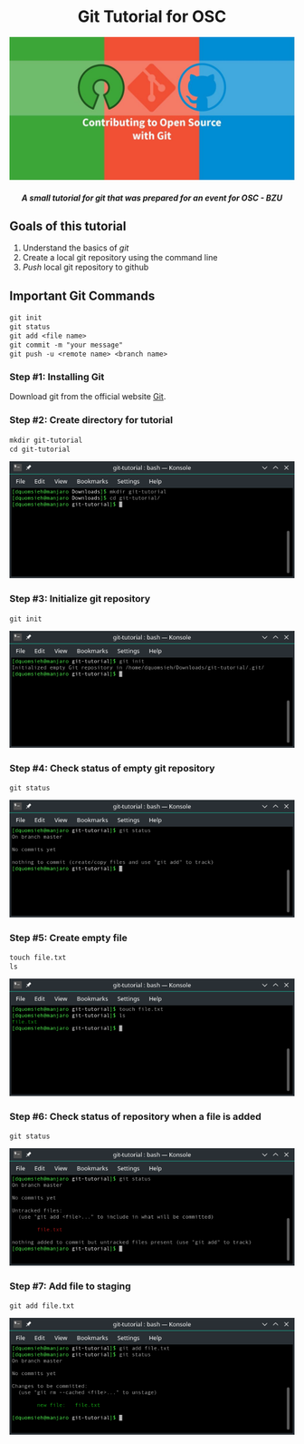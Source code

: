 <div align="center">

# Git Tutorial for OSC

<img src="git_banner.jpg">

##### A small tutorial for git that was prepared for an event for OSC - BZU

</div>

## Goals of this tutorial

1. Understand the basics of *git*
2. Create a local git repository using the command line
3. *Push* local git repository to github


## Important Git Commands
```
git init
git status
git add <file name> 
git commit -m "your message"
git push -u <remote name> <branch name>
```



### Step #1: Installing Git

Download git from the official website [Git](https://git-scm.com/). 



### Step #2: Create directory for tutorial
```
mkdir git-tutorial
cd git-tutorial
```

<img src="step2.png">


### Step #3: Initialize git repository
```
git init
```

<img src="step3.png">


### Step #4: Check status of empty git repository
```
git status
```

<img src="step4.png">

### Step #5: Create empty file
```
touch file.txt
ls
```

<img src="step5.png">


### Step #6: Check status of repository when a file is added
```
git status
```

<img src="step6.png">

### Step #7: Add file to staging
```
git add file.txt
```

<img src="step7.png">